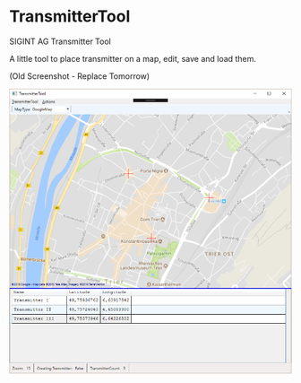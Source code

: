 # TransmitterTool
SIGINT AG Transmitter Tool

A little tool to place transmitter on a map, edit, save and load them.

(Old Screenshot - Replace Tomorrow)

![alt text](MainApplication.png "Screenshot from the MainWindow.")
